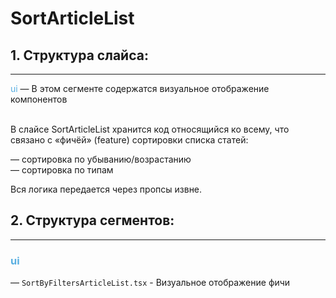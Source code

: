 # SortArticleList

## 1. Структура слайса:
***

<span style="color:#59afe1">ui</span> &mdash; В этом сегменте содержатся визуальное отображение компонентов
<br/>
<br/>


В слайсе SortArticleList хранится код относящийся ко всему, что связано с «фичёй» (feature) сортировки списка статей:

&mdash; сортировка по убыванию/возрастанию <br>
&mdash; сортировка по типам <br>

Вся логика передается через пропсы извне.

## 2. Структура сегментов:
***

### <span style="color:#59afe1">ui</span><br>
&mdash; `SortByFiltersArticleList.tsx` - Визуальное отображение фичи <br>
